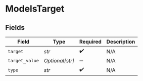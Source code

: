 # ModelsTarget


## Fields

| Field              | Type               | Required           | Description        |
| ------------------ | ------------------ | ------------------ | ------------------ |
| `target`           | *str*              | :heavy_check_mark: | N/A                |
| `target_value`     | *Optional[str]*    | :heavy_minus_sign: | N/A                |
| `type`             | *str*              | :heavy_check_mark: | N/A                |